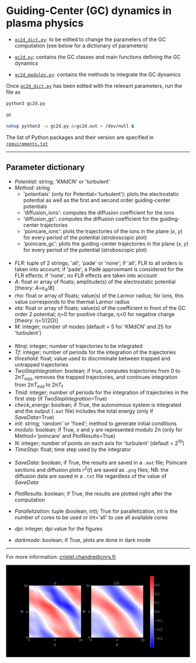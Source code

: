 # Guiding-Center (GC) dynamics in plasma physics

- [`gc2d_dict.py`](https://github.com/cchandre/Guiding-Center/blob/main/gc2d_dict.py): to be edited to change the parameters of the GC computation (see below for a dictionary of parameters)

- [`gc2d.py`](https://github.com/cchandre/Guiding-Center/blob/main/gc2d.py): contains the GC classes and main functions defining the GC dynamics

- [`gc2d_modules.py`](https://github.com/cchandre/Guiding-Center/blob/main/gc2d_modules.py): contains the methods to integrate the GC dynamics

Once [`gc2d_dict.py`](https://github.com/cchandre/Guiding-Center/blob/main/gc2d_dict.py) has been edited with the relevant parameters, run the file as 
```sh
python3 gc2d.py
```
or 
```sh
nohup python3 -u gc2d.py &>gc2d.out < /dev/null &
```
The list of Python packages and their version are specified in [`requirements.txt`](https://github.com/cchandre/Guiding-Center/blob/main/requirements.txt)
___
##  Parameter dictionary

- *Potential*: string; 'KMdCN' or 'turbulent' 
- *Method*: string
  - 'potentials' (only for Potential='turbulent'): plots the electrostatic potential as well as the first and second order guiding-center potentials
  - 'diffusion_ions': computes the diffusion coefficient for the ions
  - 'diffusion_gc': computes the diffusion coefficient for the guiding-center trajectories 
  - 'poincare_ions': plots the trajectories of the ions in the plane (*x*, *y*) for every period of the potential (stroboscopic plot)
  - 'poincare_gc': plots the guiding-center trajectories in the plane (*x*, *y*) for every period of the potential (stroboscopic plot)
####
- *FLR*: tuple of 2 strings; 'all', 'pade' or 'none'; if 'all', FLR to all orders is taken into account; if 'pade', a Padé approximant is considered for the FLR effects; if 'none', no FLR effects are taken into account 
- *A*: float or array of floats; amplitude(s) of the electrostatic potential [theory: *A*=&epsilon;<sub>&delta;</sub>/*B*]
- *rho*: float or array of floats; value(s) of the Larmor radius; for ions, this value corresponds to the thermal Larmor radius
- *eta*: float or array of floats; value(s) of the coefficient in front of the GC order 2 potential; &eta;>0 for positive charge, &eta;<0 for negative charge [theory: &eta;=1/(2&Omega;)] 
- *M*: integer; number of modes (default = 5 for 'KMdCN' and 25 for 'turbulent') 
####
- *Ntraj*: integer; number of trajectories to be integrated
- *Tf*: integer; number of periods for the integration of the trajectories
- *threshold*: float; value used to discriminate between trapped and untrapped trajectories
- *TwoStepIntegration*: boolean; if true, computes trajectories from 0 to 2&pi;*T*<sub>mid</sub>, removes the trapped trajectories, and continues integration from 2&pi;*T*<sub>mid</sub> to 2&pi;*T*<sub>f</sub>
- *Tmid*: integer; number of periods for the integration of trajectories in the first step (if *TwoStepIntegration*=True)
- *check_energy*: boolean; if True, the autonomous system is integrated and the output (`.mat` file) includes the total energy (only if *SaveData*=True)
- *init*: string; 'random' or 'fixed'; method to generate initial conditions  
- *modulo*: boolean; if True, *x* and *y* are represented modulo 2&pi; (only for Method='poincare' and PlotResults=True)
- *N*: integer; number of points on each axis for 'turbulent' (default = 2<sup>10</sup>)
- *TimeStep*: float; time step used by the integrator
####
- *SaveData*: boolean; if True, the results are saved in a `.mat` file; Poincaré sections and diffusion plots *r*<sup>2</sup>(*t*) are saved as `.png` files; NB: the diffusion data are saved in a `.txt` file regardless of the value of *SaveData*
- *PlotResults*: boolean; if True, the results are plotted right after the computation
- *Parallelization*: tuple (boolean, int); True for parallelization, int is the number of cores to be used or int='all' to use all available cores
- *dpi*: integer; dpi value for the figures

- *darkmode*: boolean; if True, plots are done in dark mode

---
For more information: <cristel.chandre@cnrs.fr>

<p align="center">
  <img src="https://github.com/cchandre/Guiding-Center/blob/main/A060_RHO040.gif" alt="Example" width="600"/>
</p>
